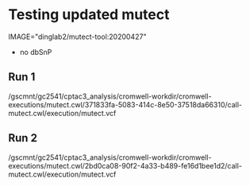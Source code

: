 # Testing updated mutect 

IMAGE="dinglab2/mutect-tool:20200427"

* no dbSnP

## Run 1 
/gscmnt/gc2541/cptac3_analysis/cromwell-workdir/cromwell-executions/mutect.cwl/371833fa-5083-414c-8e50-37518da66310/call-mutect.cwl/execution/mutect.vcf

## Run 2
/gscmnt/gc2541/cptac3_analysis/cromwell-workdir/cromwell-executions/mutect.cwl/2bd0ca08-90f2-4a33-b489-fe16d1bee1d2/call-mutect.cwl/execution/mutect.vcf
